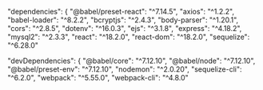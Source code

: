 "dependencies": {
"@babel/preset-react": "^7.14.5",
"axios": "^1.2.2",
"babel-loader": "^8.2.2",
"bcryptjs": "^2.4.3",
"body-parser": "^1.20.1",
"cors": "^2.8.5",
"dotenv": "^16.0.3",
"ejs": "^3.1.8",
"express": "^4.18.2",
"mysql2": "^2.3.3",
"react": "^18.2.0",
"react-dom": "^18.2.0",
"sequelize": "^6.28.0"

"devDependencies": {
"@babel/core": "^7.12.10",
"@babel/node": "^7.12.10",
"@babel/preset-env": "^7.12.10",
"nodemon": "^2.0.20",
"sequelize-cli": "^6.2.0",
"webpack": "^5.55.0",
"webpack-cli": "^4.8.0"
